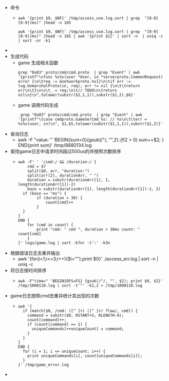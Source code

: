 - 命令
	- ```
	  awk '{print $9, $NF}' /tmp/access_use.log.sort | grep  "[0-9][0-9](ms)" |head -n 165
	  
	  awk '{print $9, $NF}' /tmp/access_use.log.sort | grep  "[0-9][0-9](ms)" |head -n 165 | awk '{print $1}' | sort -n  | uniq -c | sort -nr -k1
	  ```
-
- 生成代码
	- game 生成相关函数
	  ```
	  grep "0x03" proto/cmd/cmd.proto  | grep "Event" | awk '{printf"\nfunc %s%s(user *User, in *serverproto.CommonRequest) error {\n\treq := &networkproto.%s{}\n\tif err := log.UnmarshalProto(in, req); err != nil {\n\t\treturn err\n\t}\n\n\t_ = req;\n\t// TODO\n\treturn nil\n}\n",tolower(substr($1,1,1)),substr($1,2),$6}'
	  ```
	- game 调用代码生成
	  ```
	   grep "0x03" proto/cmd/cmd.proto  | grep "Event" | awk '{printf"\tcase cmdproto.GameSerCmd_%s: // %s\n\t\terr = %s%s(user, in)\n", $1,$5,tolower(substr($1,1,1)),substr($1,2)}'
	  ```
- 查询日志
	- awk -F "value: " 'BEGIN{sum=0}{gsub(/"/, "",$2); if($2 > 0) sum+=$2; } END{print sum}' /tmp/8880134.log
- 查找game日志中请求时间超过500us的并按照次数排序
	- ```
	  awk -F' ' '/cmd:/ && /duration:/ { 
	      cmd = $7
	      split($0, arr, "duration:")
	      split(arr[2], durationArr, " ")
	      duration = substr(durationArr[1], 1, length(durationArr[1])-2)
	      base = substr(durationArr[1], length(durationArr[1])-1, 2)
	  	if (base == "ms") {
	          if (duration > 30) {
	              count[cmd]++
	          }
	  	}
	  }
	  END {
	      for (cmd in count) {
	          print "cmd: " cmd ", duration > 30ms count: " count[cmd]
	      }
	  }' logs/game.log | sort -k7nr -t':' -k3n
	  ```
- 根据错误日志去重并输出
	- awk '{for(i=1;i<=3;i++){$i=""};print $0}' ./access_err.log | sort -n | uniq -c
- 将日志按时间排序
	- ```
	  awk -F"time=" 'BEGIN{OFS=FS} {gsub(/"/, "", $2); print $0, $2}' /tmp/1000110.log | sort -t'"' -k2,2 > /tmp/1000110.log
	  ```
- game日志按照cmd去重并统计其出现的次数
	- ```
	  awk '{
	    if (match($0, /cmd: ([^ ]+) ([^ ]+) flow/, cmd)) {
	      command = substr($0, RSTART+5, RLENGTH-9);
	      count[command]++;
	      if (count[command] == 1) {
	        uniqueCommands[++uniqueCount] = command;
	      }
	    }
	  }
	  END {
	    for (i = 1; i <= uniqueCount; i++) {
	      print uniqueCommands[i], count[uniqueCommands[i]];
	    }
	  }' /tmp/game_error.log
	  ```
-